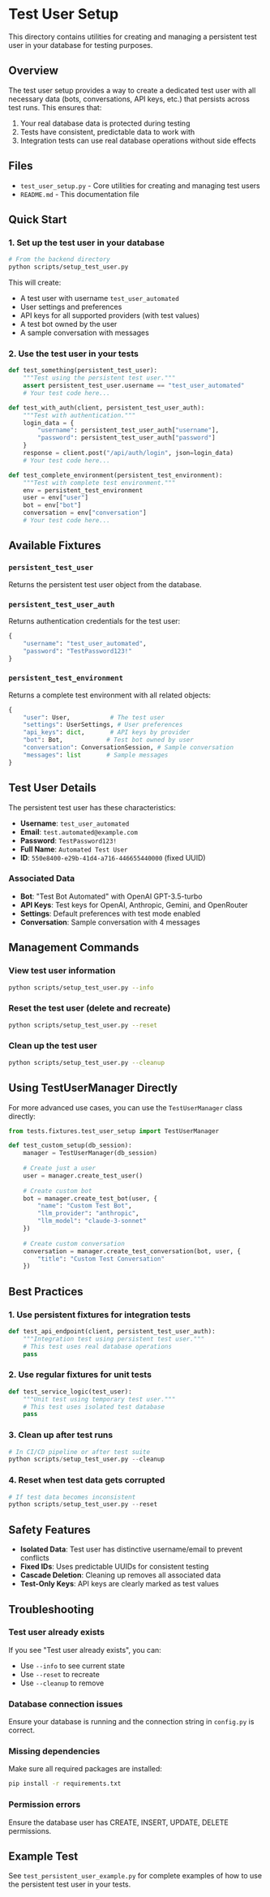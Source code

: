 # Test User Setup

This directory contains utilities for creating and managing a persistent test user in your database for testing purposes.

## Overview

The test user setup provides a way to create a dedicated test user with all necessary data (bots, conversations, API keys, etc.) that persists across test runs. This ensures that:

1. Your real database data is protected during testing
2. Tests have consistent, predictable data to work with
3. Integration tests can use real database operations without side effects

## Files

- `test_user_setup.py` - Core utilities for creating and managing test users
- `README.md` - This documentation file

## Quick Start

### 1. Set up the test user in your database

```bash
# From the backend directory
python scripts/setup_test_user.py
```

This will create:
- A test user with username `test_user_automated`
- User settings and preferences
- API keys for all supported providers (with test values)
- A test bot owned by the user
- A sample conversation with messages

### 2. Use the test user in your tests

```python
def test_something(persistent_test_user):
    """Test using the persistent test user."""
    assert persistent_test_user.username == "test_user_automated"
    # Your test code here...

def test_with_auth(client, persistent_test_user_auth):
    """Test with authentication."""
    login_data = {
        "username": persistent_test_user_auth["username"],
        "password": persistent_test_user_auth["password"]
    }
    response = client.post("/api/auth/login", json=login_data)
    # Your test code here...

def test_complete_environment(persistent_test_environment):
    """Test with complete test environment."""
    env = persistent_test_environment
    user = env["user"]
    bot = env["bot"]
    conversation = env["conversation"]
    # Your test code here...
```

## Available Fixtures

### `persistent_test_user`
Returns the persistent test user object from the database.

### `persistent_test_user_auth`
Returns authentication credentials for the test user:
```python
{
    "username": "test_user_automated",
    "password": "TestPassword123!"
}
```

### `persistent_test_environment`
Returns a complete test environment with all related objects:
```python
{
    "user": User,           # The test user
    "settings": UserSettings, # User preferences
    "api_keys": dict,       # API keys by provider
    "bot": Bot,            # Test bot owned by user
    "conversation": ConversationSession, # Sample conversation
    "messages": list       # Sample messages
}
```

## Test User Details

The persistent test user has these characteristics:

- **Username**: `test_user_automated`
- **Email**: `test.automated@example.com`
- **Password**: `TestPassword123!`
- **Full Name**: `Automated Test User`
- **ID**: `550e8400-e29b-41d4-a716-446655440000` (fixed UUID)

### Associated Data

- **Bot**: "Test Bot Automated" with OpenAI GPT-3.5-turbo
- **API Keys**: Test keys for OpenAI, Anthropic, Gemini, and OpenRouter
- **Settings**: Default preferences with test mode enabled
- **Conversation**: Sample conversation with 4 messages

## Management Commands

### View test user information
```bash
python scripts/setup_test_user.py --info
```

### Reset the test user (delete and recreate)
```bash
python scripts/setup_test_user.py --reset
```

### Clean up the test user
```bash
python scripts/setup_test_user.py --cleanup
```

## Using TestUserManager Directly

For more advanced use cases, you can use the `TestUserManager` class directly:

```python
from tests.fixtures.test_user_setup import TestUserManager

def test_custom_setup(db_session):
    manager = TestUserManager(db_session)
    
    # Create just a user
    user = manager.create_test_user()
    
    # Create custom bot
    bot = manager.create_test_bot(user, {
        "name": "Custom Test Bot",
        "llm_provider": "anthropic",
        "llm_model": "claude-3-sonnet"
    })
    
    # Create custom conversation
    conversation = manager.create_test_conversation(bot, user, {
        "title": "Custom Test Conversation"
    })
```

## Best Practices

### 1. Use persistent fixtures for integration tests
```python
def test_api_endpoint(client, persistent_test_user_auth):
    """Integration test using persistent test user."""
    # This test uses real database operations
    pass
```

### 2. Use regular fixtures for unit tests
```python
def test_service_logic(test_user):
    """Unit test using temporary test user."""
    # This test uses isolated test database
    pass
```

### 3. Clean up after test runs
```python
# In CI/CD pipeline or after test suite
python scripts/setup_test_user.py --cleanup
```

### 4. Reset when test data gets corrupted
```python
# If test data becomes inconsistent
python scripts/setup_test_user.py --reset
```

## Safety Features

- **Isolated Data**: Test user has distinctive username/email to prevent conflicts
- **Fixed IDs**: Uses predictable UUIDs for consistent testing
- **Cascade Deletion**: Cleaning up removes all associated data
- **Test-Only Keys**: API keys are clearly marked as test values

## Troubleshooting

### Test user already exists
If you see "Test user already exists", you can:
- Use `--info` to see current state
- Use `--reset` to recreate
- Use `--cleanup` to remove

### Database connection issues
Ensure your database is running and the connection string in `config.py` is correct.

### Missing dependencies
Make sure all required packages are installed:
```bash
pip install -r requirements.txt
```

### Permission errors
Ensure the database user has CREATE, INSERT, UPDATE, DELETE permissions.

## Example Test

See `test_persistent_user_example.py` for complete examples of how to use the persistent test user in your tests.